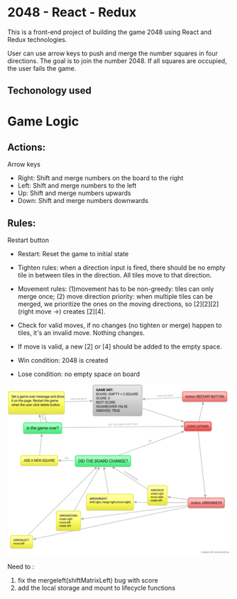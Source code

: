 # 2048 - React - Redux
This is a front-end project of building the game 2048 using React and Redux technologies. 

User can use arrow keys to push and merge the number squares in four directions. The goal is to join the number 2048. If all squares are occupied, the user fails the game. 

## Techonology used

# Game Logic
## Actions:
Arrow keys
- Right: Shift and merge numbers on the board to the right
- Left: Shift and merge numbers to the left
- Up: Shift and merge numbers upwards
- Down: Shift and merge numbers downwards

## Rules:
Restart button
- Restart: Reset the game to initial state
- Tighten rules: when a direction input is fired, there should be no empty tile in between tiles in the direction. All tiles move to that direction. 
- Movement rules: (1)movement has to be non-greedy: tiles can only merge once; (2) move direction priority: when multiple tiles can be merged, we prioritize the ones on the moving directions, so [2][2][2] (right move ->) creates [2][4]. 
- Check for valid moves, if no changes (no tighten or merge) happen to tiles, it's an invalid move. Nothing changes. 
- If move is valid, a new [2] or [4] should be added to the empty space.

- Win condition: 2048 is created
- Lose condition: no empty space on board

![Game Logic](https://github.com/LannyWang009/2048-react-redux/blob/master/public/img/gamelogic.jpg?raw=true)


Need to :
1) fix the mergeleft(shiftMatrixLeft) bug with score
2) add the local storage and mount to lifecycle functions

